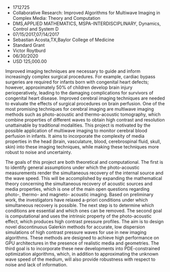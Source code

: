 
* 1712725
* Collaborative Research: Improved Algorithms for Multiwave Imaging in Complex Media: Theory and Computation
* DMS,APPLIED MATHEMATICS, MSPA-INTERDISCIPLINARY, Dynamics, Control and System D
* 07/15/2017,07/14/2017
* Sebastian Acosta,TX,Baylor College of Medicine
* Standard Grant
* Victor Roytburd
* 06/30/2020
* USD 125,000.00

Improved imaging techniques are necessary to guide and inform increasingly
complex surgical procedures. For example, cardiac bypass surgeries are required
for infants born with congenital heart defects; however, approximately 50% of
children develop brain injury perioperatively, leading to the damaging
complications for survivors of congenital heart disease. Improved cerebral
imaging techniques are needed to evaluate the effects of surgical procedures on
brain perfusion. One of the most promising techniques for cerebral imaging are
multiwave imaging methods such as photo-acoustic and thermo-acoustic tomography,
which combine properties of different waves to obtain high contrast and
resolution unattainable by traditional modalities. This project is motivated by
the possible application of multiwave imaging to monitor cerebral blood
perfusion in infants. It aims to incorporate the complexity of media properties
in the head (brain, vasculature, blood, cerebrospinal fluid, skull, skin) into
these imaging techniques, while making these techniques more robust to noise and
uncertainty.

The goals of this project are both theoretical and computational. The first is
to identify general assumptions under which the photo-acoustic measurements
render the simultaneous recovery of the internal source and the wave speed. This
will be accomplished by expanding the mathematical theory concerning the
simultaneous recovery of acoustic sources and media properties, which is one of
the main open questions regarding photo-, thermo- and magneto- acoustic imaging.
Based on preliminary work, the investigators have relaxed a-priori conditions
under which simultaneous recovery is possible. The next step is to determine
which conditions are essential and which ones can be removed. The second goal is
computational and uses the intrinsic property of the photo-acoustic effect,
which produces high contrast pressure profiles. The aim is to design novel
discontinuous Galerkin methods for accurate, low dispersion simulations of high
contrast pressure waves for use in new imaging algorithms. These methods are
designed to achieve high performance on GPU architectures in the presence of
realistic media and geometries. The third goal is to incorporate these new
developments into PDE-constrained optimization algorithms, which, in addition to
approximating the unknown wave speed of the medium, will also provide robustness
with respect to noise and lack of information.
